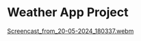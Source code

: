 # Weather App Project

[Screencast_from_20-05-2024_180337.webm](https://github.com/Claken/Piscine_Flutter/assets/51683861/20a56bab-60de-4d1a-844c-183c5321fe36)
